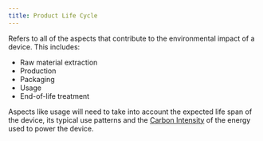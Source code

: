 ```yaml
---
title: Product Life Cycle
---
```


Refers to all of the aspects that contribute to the environmental impact of a device. This includes:

- Raw material extraction
- Production
- Packaging
- Usage
- End-of-life treatment

Aspects like usage will need to take into account the expected life span of the device, its typical use patterns and the [Carbon Intensity](#carbon-intensity) of the energy used to power the device.